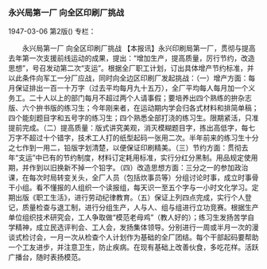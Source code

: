 ### 永兴局第一厂  向全区印刷厂挑战

1947-03-06
第2版()
专栏：

　　永兴局第一厂
    向全区印刷厂挑战
    【本报讯】永兴印刷局第一厂，贯彻与提高去年第一次支援前线运动的成果，提出：“增加生产，提高质量，厉行节约，改造思想”，号召发动第二次“支运”。根据全厂职工计划，订出具体增产节约标准，并以此条件向军工一分厂应战，同时向全边区印刷厂发起挑战：（一）增产方面：每月保证排出一百一十万字（过去平均每月九十五万），全厂平均每人每月加一个义务工。二十人以上的部门每月不超过两个人请事假；要培养出四个熟练的拚杂志版、六个拚书版的练习生；今年刚来者，在运动期内学会归各式材料和排简单稿；四个能刻题目字和五号字的练习生；四个熟悉全部打浇的练习生。限期紧活，只准提前完成。（二）提高质量：版式讲究美观，消灭模糊题目字，拣出高低字，每七万字不超过十个错字，技术工人打的纸型起码一张用二次。半年前来的练习生十分之七作到一用二，铅版字划清楚，以便保证印刷精美。（三）节约方面：贯彻去年“支运”中已有的节约制度，材料订定耗用标准，实行分红分黑制。用品规定使用期，并作到以旧换新不掉一个铅字。（四）改造思想方面：三分之一的参加政治课，在每次时局转变关头，全厂人员（包括炊事员等）分组讨论时事，成立时事骨干小组。看不懂报的人组织一个读报组，每天识一至五个字与一小时文化学习。定期出版《职工生活》，进行劳动纪律教育。（五）保证上列四点完成，实行个人登记，质量检查与退工制，进行分组生产，人与人、组与组进行立功竞赛。根据生产单位组织技术研究会，工人争取做“模范老母鸡”（教人好的）；练习生发扬苦学自学精神，成立民选评判会、工人会，发扬集体领导。分别进行一周或半月一次的漫谈式检讨会，一月一次从检查个人计划作为基础的全厂团结。每个干部起码要帮助一个工友进步，并注意卫生，防止疾病。在现有基础上改善伙食，多吃花样。活跃广播台，随时表扬模范。
